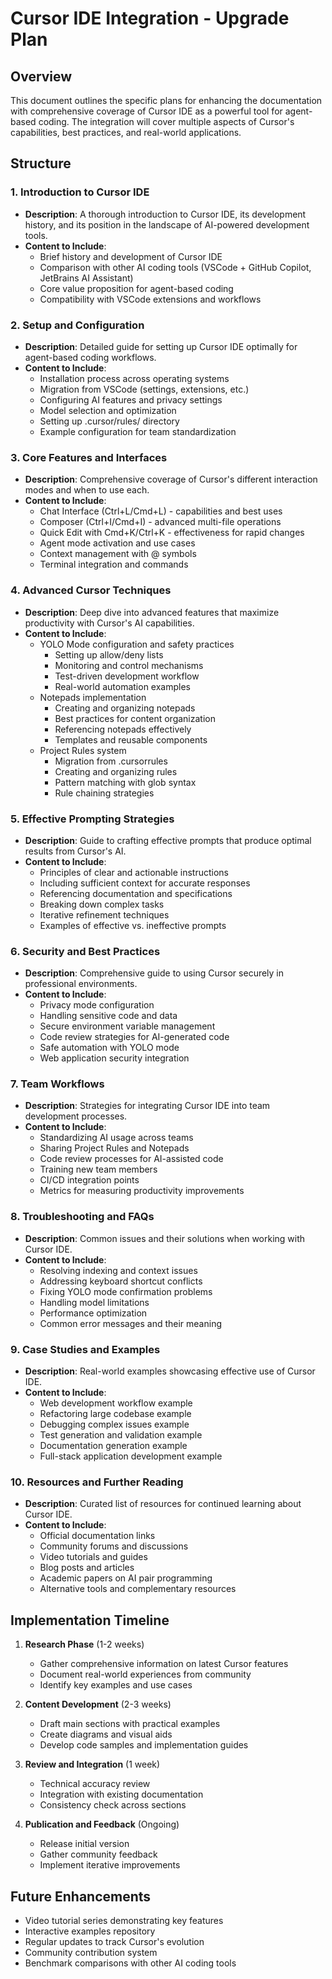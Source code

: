 # Cursor IDE Integration - Upgrade Plan

## Overview
This document outlines the specific plans for enhancing the documentation with comprehensive coverage of Cursor IDE as a powerful tool for agent-based coding. The integration will cover multiple aspects of Cursor's capabilities, best practices, and real-world applications.

## Structure

### 1. Introduction to Cursor IDE
- **Description**: A thorough introduction to Cursor IDE, its development history, and its position in the landscape of AI-powered development tools.
- **Content to Include**:
  - Brief history and development of Cursor IDE
  - Comparison with other AI coding tools (VSCode + GitHub Copilot, JetBrains AI Assistant)
  - Core value proposition for agent-based coding
  - Compatibility with VSCode extensions and workflows

### 2. Setup and Configuration
- **Description**: Detailed guide for setting up Cursor IDE optimally for agent-based coding workflows.
- **Content to Include**:
  - Installation process across operating systems
  - Migration from VSCode (settings, extensions, etc.)
  - Configuring AI features and privacy settings
  - Model selection and optimization
  - Setting up .cursor/rules/ directory
  - Example configuration for team standardization

### 3. Core Features and Interfaces
- **Description**: Comprehensive coverage of Cursor's different interaction modes and when to use each.
- **Content to Include**:
  - Chat Interface (Ctrl+L/Cmd+L) - capabilities and best uses
  - Composer (Ctrl+I/Cmd+I) - advanced multi-file operations
  - Quick Edit with Cmd+K/Ctrl+K - effectiveness for rapid changes
  - Agent mode activation and use cases
  - Context management with @ symbols
  - Terminal integration and commands

### 4. Advanced Cursor Techniques
- **Description**: Deep dive into advanced features that maximize productivity with Cursor's AI capabilities.
- **Content to Include**:
  - YOLO Mode configuration and safety practices
    - Setting up allow/deny lists
    - Monitoring and control mechanisms
    - Test-driven development workflow
    - Real-world automation examples
  - Notepads implementation
    - Creating and organizing notepads
    - Best practices for content organization
    - Referencing notepads effectively
    - Templates and reusable components
  - Project Rules system
    - Migration from .cursorrules
    - Creating and organizing rules
    - Pattern matching with glob syntax
    - Rule chaining strategies

### 5. Effective Prompting Strategies
- **Description**: Guide to crafting effective prompts that produce optimal results from Cursor's AI.
- **Content to Include**:
  - Principles of clear and actionable instructions
  - Including sufficient context for accurate responses
  - Referencing documentation and specifications
  - Breaking down complex tasks
  - Iterative refinement techniques
  - Examples of effective vs. ineffective prompts

### 6. Security and Best Practices
- **Description**: Comprehensive guide to using Cursor securely in professional environments.
- **Content to Include**:
  - Privacy mode configuration
  - Handling sensitive code and data
  - Secure environment variable management
  - Code review strategies for AI-generated code
  - Safe automation with YOLO mode
  - Web application security integration

### 7. Team Workflows
- **Description**: Strategies for integrating Cursor IDE into team development processes.
- **Content to Include**:
  - Standardizing AI usage across teams
  - Sharing Project Rules and Notepads
  - Code review processes for AI-assisted code
  - Training new team members
  - CI/CD integration points
  - Metrics for measuring productivity improvements

### 8. Troubleshooting and FAQs
- **Description**: Common issues and their solutions when working with Cursor IDE.
- **Content to Include**:
  - Resolving indexing and context issues
  - Addressing keyboard shortcut conflicts
  - Fixing YOLO mode confirmation problems
  - Handling model limitations
  - Performance optimization
  - Common error messages and their meaning

### 9. Case Studies and Examples
- **Description**: Real-world examples showcasing effective use of Cursor IDE.
- **Content to Include**:
  - Web development workflow example
  - Refactoring large codebase example
  - Debugging complex issues example
  - Test generation and validation example
  - Documentation generation example
  - Full-stack application development example

### 10. Resources and Further Reading
- **Description**: Curated list of resources for continued learning about Cursor IDE.
- **Content to Include**:
  - Official documentation links
  - Community forums and discussions
  - Video tutorials and guides
  - Blog posts and articles
  - Academic papers on AI pair programming
  - Alternative tools and complementary resources

## Implementation Timeline
1. **Research Phase** (1-2 weeks)
   - Gather comprehensive information on latest Cursor features
   - Document real-world experiences from community
   - Identify key examples and use cases

2. **Content Development** (2-3 weeks)
   - Draft main sections with practical examples
   - Create diagrams and visual aids
   - Develop code samples and implementation guides

3. **Review and Integration** (1 week)
   - Technical accuracy review
   - Integration with existing documentation
   - Consistency check across sections

4. **Publication and Feedback** (Ongoing)
   - Release initial version
   - Gather community feedback
   - Implement iterative improvements

## Future Enhancements
- Video tutorial series demonstrating key features
- Interactive examples repository
- Regular updates to track Cursor's evolution
- Community contribution system
- Benchmark comparisons with other AI coding tools
